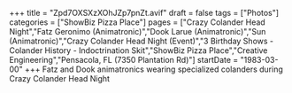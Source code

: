 +++
title = "Zpd7OXSXzXOhJZp7pnZt.avif"
draft = false
tags = ["Photos"]
categories = ["ShowBiz Pizza Place"]
pages = ["Crazy Colander Head Night","Fatz Geronimo (Animatronic)","Dook Larue (Animatronic)","Sun (Animatronic)","Crazy Colander Head Night (Event)","3 Birthday Shows - Colander History - Indoctrination Skit","ShowBiz Pizza Place","Creative Engineering","Pensacola, FL (7350 Plantation Rd)"]
startDate = "1983-03-00"
+++
Fatz and Dook animatronics wearing specialized colanders during Crazy Colander Head Night
